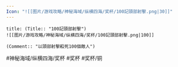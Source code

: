 ```yaml
---
Icon: "![[图片/游戏攻略/神秘海域/纵横四海/奖杯/100記頭部射擊.png|30]]"
---
```

```ad-common-bronze-trophy
title: (Title:: "100記頭部射擊")
![[图片/游戏攻略/神秘海域/纵横四海/奖杯/100記頭部射擊.png|100]]

(Comment:: "以頭部射擊殺死100個敵人")
```

#神秘海域/纵横四海/奖杯 #奖杯 #奖杯/铜
